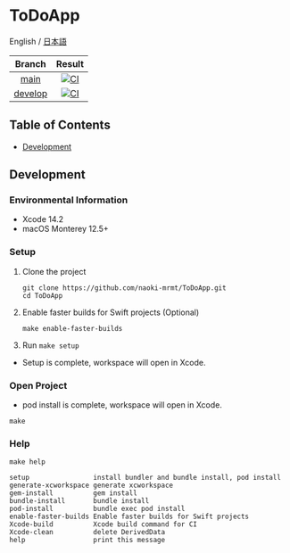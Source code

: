 # ToDoApp
English / [日本語](./README-ja.md)

|Branch|Result|
|:--:|:--:|
|[main](https://github.com/naoki-mrmt/ToDoApp/tree/main)|[![CI](https://github.com/naoki-mrmt/ToDoApp/actions/workflows/main.yml/badge.svg?branch=main)](https://github.com/naoki-mrmt/ToDoApp/actions/workflows/main.yml)|
|[develop](https://github.com/naoki-mrmt/ToDoApp)|[![CI](https://github.com/naoki-mrmt/ToDoApp/actions/workflows/main.yml/badge.svg?branch=develop)](https://github.com/naoki-mrmt/ToDoApp/actions/workflows/main.yml)|

## Table of Contents
- [Development](#Development)

## Development

### Environmental Information
- Xcode 14.2
- macOS Monterey 12.5+

### Setup
1. Clone the project
    ```shell
    git clone https://github.com/naoki-mrmt/ToDoApp.git
    cd ToDoApp
    ```
2. Enable faster builds for Swift projects (Optional)
    ```shell
    make enable-faster-builds
    ```
3. Run ```make setup``` 
  - Setup is complete, workspace will open in Xcode.

### Open Project
- pod install is complete, workspace will open in Xcode. 
```shell
make
```

### Help
```shell
make help

setup                install bundler and bundle install, pod install
generate-xcworkspace generate xcworkspace
gem-install          gem install
bundle-install       bundle install
pod-install          bundle exec pod install
enable-faster-builds Enable faster builds for Swift projects
Xcode-build          Xcode build command for CI
Xcode-clean          delete DerivedData
help                 print this message
```
